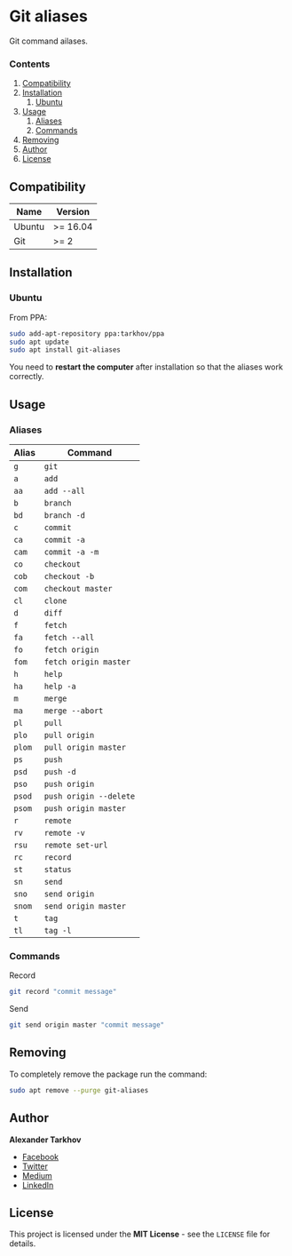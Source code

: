 # Git aliases

Git command ailases.

### Contents

1. [Compatibility](#compatibility)
2. [Installation](#installation)
   1. [Ubuntu](#ubuntu)
3. [Usage](#usage)
   1. [Aliases](#aliases)
   2. [Commands](#commands)
4. [Removing](#removing)
5. [Author](#author)
6. [License](#license)

## Compatibility

Name | Version
------- | -------
Ubuntu | >= 16.04
Git | >= 2

## Installation

### Ubuntu

From PPA:

```bash
sudo add-apt-repository ppa:tarkhov/ppa
sudo apt update
sudo apt install git-aliases
```

You need to **restart the computer** after installation so that the aliases work correctly.

## Usage

### Aliases

Alias | Command
------- | -------
`g` | `git`
`a` | `add`
`aa` | `add --all`
`b` | `branch`
`bd` | `branch -d`
`c` | `commit`
`ca` | `commit -a`
`cam` | `commit -a -m`
`co` | `checkout`
`cob` | `checkout -b`
`com` | `checkout master`
`cl` | `clone`
`d` | `diff`
`f` | `fetch`
`fa` | `fetch --all`
`fo` | `fetch origin`
`fom` | `fetch origin master`
`h` | `help`
`ha` | `help -a`
`m` | `merge`
`ma` | `merge --abort`
`pl` | `pull`
`plo` | `pull origin`
`plom` | `pull origin master`
`ps` | `push`
`psd` | `push -d`
`pso` | `push origin`
`psod` | `push origin --delete`
`psom` | `push origin master`
`r` | `remote`
`rv` | `remote -v`
`rsu` | `remote set-url`
`rc` | `record`
`st` | `status`
`sn` | `send`
`sno` | `send origin`
`snom` | `send origin master`
`t` | `tag`
`tl` | `tag -l`

### Commands

Record

```bash
git record "commit message"
```

Send

```bash
git send origin master "commit message" 
```

## Removing

To completely remove the package run the command:

```bash
sudo apt remove --purge git-aliases
```

## Author

**Alexander Tarkhov**

* [Facebook](https://www.facebook.com/alex.tarkhov)
* [Twitter](https://twitter.com/alextarkhov)
* [Medium](https://medium.com/@tarkhov)
* [LinkedIn](https://www.linkedin.com/in/tarkhov/)

## License

This project is licensed under the **MIT License** - see the `LICENSE` file for details.

